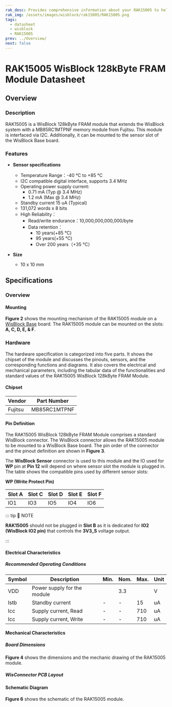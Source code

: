 ```yaml
---
rak_desc: Provides comprehensive information about your RAK15005 to help you use it. This information includes technical specifications, characteristics, and requirements, and it also discusses the device components.
rak_img: /assets/images/wisblock/rak15005/RAK15005.png
tags:
  - datasheet
  - wisblock
  - RAK15005
prev: ../Overview/
next: false
---
```


# RAK15005 WisBlock 128kByte FRAM Module Datasheet

## Overview

<rk-img
  src="/assets/images/wisblock/rak15005/datasheet/RAK15005_front_back.png"
  width="60%"
  caption="RAK15005 WisBlock 128kByte FRAM Module"
/>

### Description

RAK15005 is a WisBlock 128kByte FRAM module that extends the WisBlock system with a MB85RC1MTPNF memory module from Fujitsu. This module is interfaced via I2C. Additionally, it can be mounted to the sensor slot of the WisBlock Base board.

### Features

* **Sensor specifications**
    *  Temperature Range：-40&nbsp;°C to +85&nbsp;°C
    *  I2C compatible digital interface, supports 3.4&nbsp;MHz
    *  Operating power supply current:
          *  0.71&nbsp;mA (Typ @ 3.4&nbsp;MHz)
          *  1.2&nbsp;mA (Max @ 3.4&nbsp;MHz)
    *  Standby current 15&nbsp;uA (Typical)
    *  131,072 words x 8 bits
    *  High Reliability：
       - Read/write endurance：10,000,000,000,000/byte
       - Data retention：
           - 10 years(+85&nbsp;°C)
           - 95 years(+55&nbsp;°C)
           - Over 200 years（+35&nbsp;°C）

* **Size**
    * 10 x 10&nbsp;mm

## Specifications

### Overview

#### Mounting

**Figure 2** shows the mounting mechanism of the RAK15005 module on a [WisBlock Base](https://docs.rakwireless.com/Product-Categories/WisBlock/#wisblock-base) board. The RAK15005 module can be mounted on the slots: **A, C, D, E, & F**.

<rk-img
  src="/assets/images/wisblock/rak15005/datasheet/RAK19xx_mounting.png"
  width="50%"
  caption="RAK15005 WisBlock 128kByte FRAM Module Mounting"
/>

### Hardware

The hardware specification is categorized into five parts. It shows the chipset of the module and discusses the pinouts, sensors, and the corresponding functions and diagrams. It also covers the electrical and mechanical parameters, including the tabular data of the functionalities and standard values of the RAK15005 WisBlock 128kByte FRAM Module.

#### Chipset

| Vendor    | Part Number  |
| --------- | ------------ |
| Fujitsu   | MB85RC1MTPNF |

#### Pin Definition

The RAK15005 WisBlock 128kByte FRAM Module comprises a standard WisBlock connector. The WisBlock connector allows the RAK15005 module to be mounted to a WisBlock Base board. The pin order of the connector and the pinout definition are shown in **Figure 3**.

<rk-img
  src="/assets/images/wisblock/rak15005/datasheet/RAK15005_pinout.png"
  width="40%"
  caption="RAK15005 WisBlock 128kByte FRAM Module Pinout Diagram"
/>

The **WisBlock Sensor** connector is used to this module and the IO used for **WP** pin at **Pin 12** will depend on where sensor slot the module is plugged in. The table shows the compatible pins used by different sensor slots:

**WP (Write Protect Pin)**

| Slot A | Slot C | Slot D | Slot E | Slot F | 
| ------ | ------ | ------ | ------ | ------ | 
| IO1    | IO3    | IO5    | IO4    | IO6    | 

::: tip 📝 NOTE

**RAK15005** should not be plugged in **Slot B** as it is dedicated for **IO2 (WisBlock IO2 pin)** that controls the **3V3_S** voltage output. 

:::

#### Electrical Characteristics

##### Recommended Operating Conditions

| Symbol | Description                     | Min. | Nom.   | Max. | Unit |
| ------ | ------------------------------- | ---- | ------ | ---- | ---- |
| VDD    | Power supply for the module     |      | 3.3    |      | V    |
| Istb   | Standby current                 | -    | -      | 15   | uA   |
| Icc    | Supply current, Read            | -    | -      | 710  | uA   |
| Icc    | Supply current, Write           | -    | -      | 710  | uA   |

#### Mechanical Characteristics

##### Board Dimensions

**Figure 4** shows the dimensions and the mechanic drawing of the RAK15005 module.

<rk-img
  src="/assets/images/wisblock/rak15005/datasheet/RAK19xx_mechanic_drawing.png"
  width="60%"
  caption="RAK15005 WisBlock 128kByte FRAM Module Mechanic Drawing"
/>

##### WisConnector PCB Layout

<rk-img
  src="/assets/images/wisblock/rak15005/datasheet/MxxS1003K6M.png"
  width="100%"
  caption="WisConnector PCB footprint and recommendations"
/>

#### Schematic Diagram

**Figure 6** shows the schematic of the RAK15005 module.

<rk-img
  src="/assets/images/wisblock/rak15005/datasheet/rak15005-schematic.png"
  width="100%"
  caption="RAK15005 WisBlock 128kByte FRAM Module schematics"
/>



